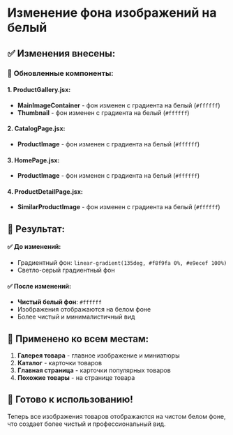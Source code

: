 # Изменение фона изображений на белый

## ✅ **Изменения внесены:**

### 🎨 **Обновленные компоненты:**

#### **1. ProductGallery.jsx:**
- **MainImageContainer** - фон изменен с градиента на белый (`#ffffff`)
- **Thumbnail** - фон изменен с градиента на белый (`#ffffff`)

#### **2. CatalogPage.jsx:**
- **ProductImage** - фон изменен с градиента на белый (`#ffffff`)

#### **3. HomePage.jsx:**
- **ProductImage** - фон изменен с градиента на белый (`#ffffff`)

#### **4. ProductDetailPage.jsx:**
- **SimilarProductImage** - фон изменен с градиента на белый (`#ffffff`)

## 🎯 **Результат:**

#### ✅ **До изменений:**
- Градиентный фон: `linear-gradient(135deg, #f8f9fa 0%, #e9ecef 100%)`
- Светло-серый градиентный фон

#### ✅ **После изменений:**
- **Чистый белый фон**: `#ffffff`
- Изображения отображаются на белом фоне
- Более чистый и минималистичный вид

## 📱 **Применено ко всем местам:**

1. **Галерея товара** - главное изображение и миниатюры
2. **Каталог** - карточки товаров
3. **Главная страница** - карточки популярных товаров
4. **Похожие товары** - на странице товара

## 🚀 **Готово к использованию!**

Теперь все изображения товаров отображаются на чистом белом фоне, что создает более чистый и профессиональный вид. 